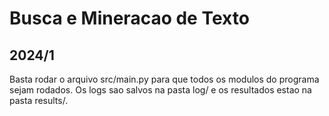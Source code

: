 # Busca e Mineracao de Texto
## 2024/1


Basta rodar o arquivo src/main.py para que todos os modulos do programa sejam rodados.
Os logs sao salvos na pasta log/ e os resultados estao na pasta results/.
